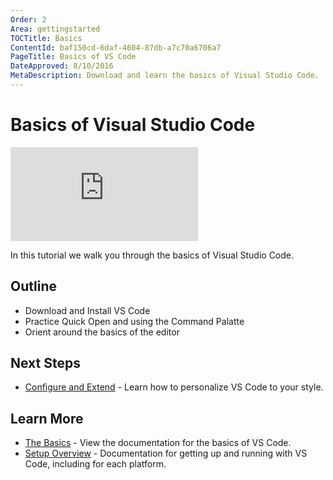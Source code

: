```yaml
---
Order: 2
Area: gettingstarted
TOCTitle: Basics
ContentId: baf150cd-6daf-4604-87db-a7c70a6706a7
PageTitle: Basics of VS Code
DateApproved: 8/10/2016
MetaDescription: Download and learn the basics of Visual Studio Code.
---
```


# Basics of Visual Studio Code

<iframe src="https://www.youtube.com/embed/fpqy0ZkavWM?rel=0&amp;disablekb=0&amp;modestbranding=1&amp;showinfo=0" frameborder="0" allowfullscreen></iframe>

In this tutorial we walk you through the basics of Visual Studio Code. 

## Outline

* Download and Install VS Code
* Practice Quick Open and using the Command Palatte
* Orient around the basics of the editor

## Next Steps

* [Configure and Extend](/docs/gettingstarted/config) - Learn how to personalize VS Code to your style. 

## Learn More

* [The Basics](/docs/editor/codebasics) - View the documentation for the basics of VS Code. 
* [Setup Overview](/docs/setup/setup-overview) - Documentation for getting up and running with VS Code, including for each platform. 